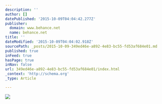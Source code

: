 ```yaml
---
description: ''
author: []
datePublished: '2015-10-09T04:04:42.277Z'
publisher:
  domain: www.behance.net
  name: behance.net
title: ''
dateModified: '2015-10-09T04:04:02.918Z'
sourcePath: _posts/2015-10-09-349ed46e-a892-4e83-bc55-fd53af684e01.md
published: true
inFeed: true
hasPage: true
inNav: false
url: 349ed46e-a892-4e83-bc55-fd53af684e01/index.html
_context: 'http://schema.org'
_type: Article

---
```

![](https://mir-s3-cdn-cf.behance.net/projects/404/20326265.5434366526990.png)